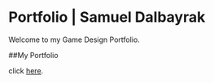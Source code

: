 # Portfolio | Samuel Dalbayrak

 Welcome to my Game Design Portfolio.
 
 ##My Portfolio
 
 click [here]().
